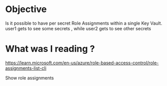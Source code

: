 # Objective
Is it possible to have per secret Role Assignments within a single Key Vault. user1 gets to see some secrets , while user2 gets to see other secrets


# What was I reading ?
https://learn.microsoft.com/en-us/azure/role-based-access-control/role-assignments-list-cli

Show role assignments
